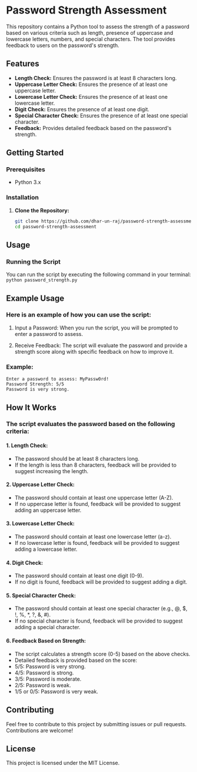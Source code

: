 # Password Strength Assessment

This repository contains a Python tool to assess the strength of a password based on various criteria such as length, presence of uppercase and lowercase letters, numbers, and special characters. The tool provides feedback to users on the password's strength.

## Features

- **Length Check:** Ensures the password is at least 8 characters long.
- **Uppercase Letter Check:** Ensures the presence of at least one uppercase letter.
- **Lowercase Letter Check:** Ensures the presence of at least one lowercase letter.
- **Digit Check:** Ensures the presence of at least one digit.
- **Special Character Check:** Ensures the presence of at least one special character.
- **Feedback:** Provides detailed feedback based on the password's strength.

## Getting Started

### Prerequisites

- Python 3.x

### Installation

1. **Clone the Repository:**

   ```bash
   git clone https://github.com/dhar-un-raj/password-strength-assessment.git
   cd password-strength-assessment

## Usage
### Running the Script
You can run the script by executing the following command in your terminal:
`python password_strength.py`

## Example Usage
### Here is an example of how you can use the script:

1. Input a Password: When you run the script, you will be prompted to enter a password to assess.

2. Receive Feedback: The script will evaluate the password and provide a strength score along with specific feedback on how to improve it.

### Example:
 ```
 Enter a password to assess: MyPassw0rd!
 Password Strength: 5/5
 Password is very strong.
```
## How It Works
### The script evaluates the password based on the following criteria:
#### 1. Length Check:

- The password should be at least 8 characters long.
- If the length is less than 8 characters, feedback will be provided to suggest increasing the length.

#### 2. Uppercase Letter Check:

- The password should contain at least one uppercase letter (A-Z).
- If no uppercase letter is found, feedback will be provided to suggest adding an uppercase letter.

#### 3. Lowercase Letter Check:

- The password should contain at least one lowercase letter (a-z).
- If no lowercase letter is found, feedback will be provided to suggest adding a lowercase letter.

#### 4. Digit Check:

- The password should contain at least one digit (0-9).
- If no digit is found, feedback will be provided to suggest adding a digit.

#### 5. Special Character Check:

- The password should contain at least one special character (e.g., @, $, !, %, *, ?, &, #).
- If no special character is found, feedback will be provided to suggest adding a special character.

#### 6. Feedback Based on Strength:

- The script calculates a strength score (0-5) based on the above checks.
- Detailed feedback is provided based on the score:
- 5/5: Password is very strong.
- 4/5: Password is strong.
- 3/5: Password is moderate.
- 2/5: Password is weak.
- 1/5 or 0/5: Password is very weak.

## Contributing
Feel free to contribute to this project by submitting issues or pull requests. Contributions are welcome!

## License
This project is licensed under the MIT License.
